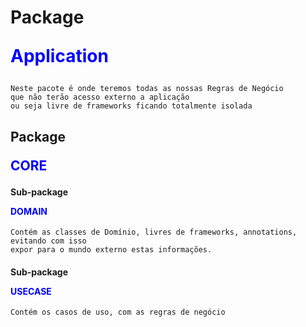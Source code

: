 # Package <p style="color:blue">Application</p>
````
Neste pacote é onde teremos todas as nossas Regras de Negócio
que não terão acesso externo a aplicação
ou seja livre de frameworks ficando totalmente isolada
````
## Package <p style="color:blue">CORE</p>

   #### Sub-package <p style="color:blue">DOMAIN</p>
````
Contém as classes de Domínio, livres de frameworks, annotations, evitando com isso
expor para o mundo externo estas informações.
````
   #### Sub-package <p style="color:blue">USECASE</p>
````
Contém os casos de uso, com as regras de negócio
````